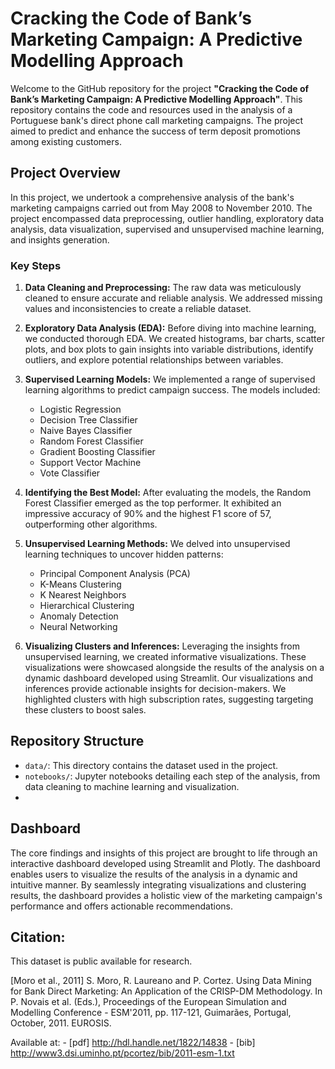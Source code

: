 # Cracking the Code of Bank’s Marketing Campaign: A Predictive Modelling Approach

Welcome to the GitHub repository for the project **"Cracking the Code of Bank’s Marketing Campaign: A Predictive Modelling Approach"**. This repository contains the code and resources used in the analysis of a Portuguese bank's direct phone call marketing campaigns. The project aimed to predict and enhance the success of term deposit promotions among existing customers. 

## Project Overview

In this project, we undertook a comprehensive analysis of the bank's marketing campaigns carried out from May 2008 to November 2010. The project encompassed data preprocessing, outlier handling, exploratory data analysis, data visualization, supervised and unsupervised machine learning, and insights generation.

### Key Steps

1. **Data Cleaning and Preprocessing:** The raw data was meticulously cleaned to ensure accurate and reliable analysis. We addressed missing values and inconsistencies to create a reliable dataset.

2. **Exploratory Data Analysis (EDA):** Before diving into machine learning, we conducted thorough EDA. We created histograms, bar charts, scatter plots, and box plots to gain insights into variable distributions, identify outliers, and explore potential relationships between variables.

3. **Supervised Learning Models:** We implemented a range of supervised learning algorithms to predict campaign success. The models included:
   - Logistic Regression
   - Decision Tree Classifier
   - Naive Bayes Classifier
   - Random Forest Classifier
   - Gradient Boosting Classifier
   - Support Vector Machine
   - Vote Classifier

4. **Identifying the Best Model:** After evaluating the models, the Random Forest Classifier emerged as the top performer. It exhibited an impressive accuracy of 90% and the highest F1 score of 57, outperforming other algorithms.

5. **Unsupervised Learning Methods:** We delved into unsupervised learning techniques to uncover hidden patterns:
   - Principal Component Analysis (PCA)
   - K-Means Clustering
   - K Nearest Neighbors
   - Hierarchical Clustering
   - Anomaly Detection
   - Neural Networking

6. **Visualizing Clusters and Inferences:** Leveraging the insights from unsupervised learning, we created informative visualizations. These visualizations were showcased alongside the results of the analysis on a dynamic dashboard developed using Streamlit. Our visualizations and inferences provide actionable insights for decision-makers. We highlighted clusters with high subscription rates, suggesting targeting these clusters to boost sales.

## Repository Structure

- `data/`: This directory contains the dataset used in the project.
- `notebooks/`: Jupyter notebooks detailing each step of the analysis, from data cleaning to machine learning and visualization.
- 

## Dashboard

The core findings and insights of this project are brought to life through an interactive dashboard developed using Streamlit and Plotly. The dashboard enables users to visualize the results of the analysis in a dynamic and intuitive manner. By seamlessly integrating visualizations and clustering results, the dashboard provides a holistic view of the marketing campaign's performance and offers actionable recommendations.

## Citation:
  This dataset is public available for research.

  [Moro et al., 2011] S. Moro, R. Laureano and P. Cortez. Using Data Mining for Bank Direct Marketing: An Application of the CRISP-DM Methodology. 
  In P. Novais et al. (Eds.), Proceedings of the European Simulation and Modelling Conference - ESM'2011, pp. 117-121, Guimarães, Portugal, October, 2011. EUROSIS.

  Available at: - [pdf] http://hdl.handle.net/1822/14838
                - [bib] http://www3.dsi.uminho.pt/pcortez/bib/2011-esm-1.txt

